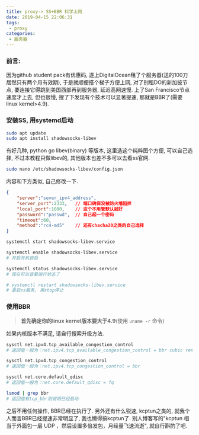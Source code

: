```yaml
---
title: proxy-> SS+BBR 科学上网
date: 2019-04-15 22:06:31
tags: 
 - proxy
categories:
 - 服务器
---
```


### 前言: 

因为github student pack有优惠码, 遂上DigitalOcean租了个服务器(送的100刀居然只有两个月有效期), 于是就顺便搭个梯子方便上网, 对了别租DO的新加披节点, 要连接它得跳到美国西部再到服务器, 延迟高网速慢. 上了San Francisco节点速度才上去, 但也很慢, 搜了下发现有个技术可以显著提速, 那就是BBR了(需要linux kernel>4.9).

### 安装SS, 用systemd启动

```bash
sudo apt update
sudo apt install shadowsocks-libev
```
有好几种, python go libev(binary) 等版本, 这里选这个纯粹图个方便, 可以自己选择, 不过本教程只做libev的, 其他版本也差不多可以去看ss官网.

```bash
sudo nano /etc/shadowsocks-libev/config.json
```
<!-- more -->
内容和下方类似, 自己修改一下.
```json
{
    "server":"sever_ipv4_address",
    "server_port":2333,   // 端口确保没被防火墙阻拦
    "local_port":1080,    // 这个不用管默认就好
    "password":"passwd",  // 自己起一个密码
    "timeout":60,
    "method":"rc4-md5"    // 还有chacha20之类的自己选择
}
```

```bash
systemctl start shadowsocks-libev.service

systemctl enable shadowsocks-libev.service
# 开启开机自启

systemctl status shadowsocks-libev.service
# 现在可以查看运行状态了

# systemctl restart shadowsocks-libev.service
# 重启ss服务, 用stop停止
```

### 使用BBR

> **首先确定你的linux kernel版本要大于4.9**(使用 `uname -r` 命令)

如果内核版本不满足, 请自行搜索升级方法.

```bash
sysctl net.ipv4.tcp_available_congestion_control
# 返回值一般为：net.ipv4.tcp_available_congestion_control = bbr cubic reno

sysctl net.ipv4.tcp_congestion_control
# 返回值一般为：net.ipv4.tcp_congestion_control = bbr

sysctl net.core.default_qdisc
# 返回值一般为：net.core.default_qdisc = fq

lsmod | grep bbr
# 返回值有tcp_bbr则说明已经启动
```

之后不用任何操作, BBR已经在执行了.
另外还有什么锐速, kcptun之类的, 就我个人而言BBR已经提速非常明显了, 我也懒得搞kcptun了. 别人博客写的"kcptun 相当于外面包一层 UDP ，然后设置多倍发包，月经量飞速流逝", 就自行斟酌了吧.